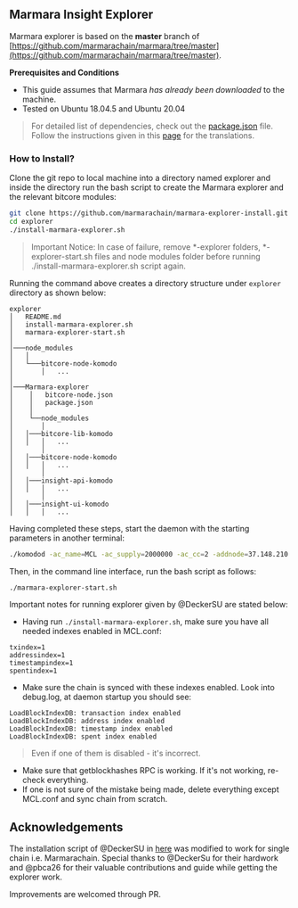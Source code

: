 ## Marmara Insight Explorer

Marmara explorer is based on the **master** branch of [https://github.com/marmarachain/marmara/tree/master](https://github.com/marmarachain/marmara/tree/master). 

**Prerequisites and Conditions**
- This guide assumes that Marmara *has already been downloaded* to the machine.
- Tested on Ubuntu 18.04.5 and Ubuntu 20.04

> For detailed list of dependencies, check out the [package.json](https://github.com/DeckerSU/bitcore-node-komodo/blob/master/package.json) file. 
> Follow the instructions given in this [page](https://github.com/marmarachain/insight-ui-marmara) for the translations.

### How to Install?
Clone the git repo to local machine into a directory named explorer and inside the directory run the bash script to create the Marmara explorer and the relevant bitcore modules: 

```sh
git clone https://github.com/marmarachain/marmara-explorer-install.git explorer
cd explorer
./install-marmara-explorer.sh
```
> Important Notice: In case of failure, remove *-explorer folders, *-explorer-start.sh files and node modules folder before running ./install-marmara-explorer.sh script again.

Running the command above creates a directory structure under ```explorer``` directory as shown below:

```
explorer
│   README.md
│   install-marmara-explorer.sh
│   marmara-explorer-start.sh
│
│───node_modules
│   │
│   └───bitcore-node-komodo
│       │   ...
│
│───Marmara-explorer
│    │   bitcore-node.json
│    │   package.json
│    │
│    └──node_modules
│       │
│	│───bitcore-lib-komodo
│	│   │   ...
│    	│
│	│───bitcore-node-komodo
│	│   │   ...
│    	│
│	│───insight-api-komodo
│	│   │   ...
│    	│
│	│───insight-ui-komodo
│	│   │   ...
```

Having completed these steps, start the daemon with the starting parameters in another terminal: 

```sh
./komodod -ac_name=MCL -ac_supply=2000000 -ac_cc=2 -addnode=37.148.210.158 -addnode=37.148.212.36 -addressindex=1 -spentindex=1 -ac_marmara=1 -ac_staked=75 -ac_reward=3000000000 &
```

Then, in the command line interface, run the bash script as follows:
```sh
./marmara-explorer-start.sh
```

Important notes for running explorer given by @DeckerSU are stated below:
- Having run ``./install-marmara-explorer.sh``, make sure you have all needed indexes enabled in MCL.conf:
```
txindex=1
addressindex=1
timestampindex=1
spentindex=1
```

- Make sure the chain is synced with these indexes enabled. Look into debug.log, at daemon startup you should see:
```
LoadBlockIndexDB: transaction index enabled 
LoadBlockIndexDB: address index enabled
LoadBlockIndexDB: timestamp index enabled
LoadBlockIndexDB: spent index enabled
```
> Even if one of them is disabled - it's incorrect.

- Make sure that getblockhashes RPC is working. If it's not working, re-check everything.
- If one is not sure of the mistake being made, delete everything except MCL.conf and sync chain from scratch.

## Acknowledgements
The installation script of @DeckerSU in [here](https://github.com/DeckerSU/komodo-explorers-install) was modified to work for single chain i.e. Marmarachain.  Special thanks to @DeckerSu for their hardwork and @pbca26 for their valuable contributions and guide while getting the explorer work.

Improvements are welcomed through PR.
